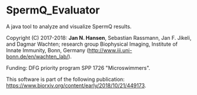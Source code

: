 # SpermQ_Evaluator

A java tool to analyze and visualize SpermQ results.

Copyright (C) 2017-2018: <b>Jan N. Hansen</b>, Sebastian Rassmann, Jan F. Jikeli, and Dagmar Wachten; research group Biophysical Imaging, Institute of Innate Immunity, Bonn, Germany (http://www.iii.uni-bonn.de/en/wachten_lab/). 

Funding: DFG priority program SPP 1726 "Microswimmers".

This software is part of the following publication: https://www.biorxiv.org/content/early/2018/10/21/449173.
